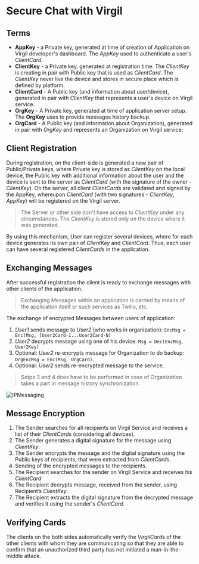 # Secure Chat with Virgil


## Terms

- **AppKey** - a Private key, generated at time of creation of Application on Virgil developer's dashboard. The *AppKey* used to authenticate a user's *ClientCard*. 
- **ClientKey** - a Private key, generated at registration time. The *ClientKey* is creating in pair with Public key that is used as *ClientCard*. The *ClientKey* never live the device and stores in secure place which is defined by platform.
- **ClientCard** - A Public key (and information about user/device), generated in pair with *ClientKey* that represents a user's device on Virgil service.
- **OrgKey** - A Private key, generated at time of application server setup. The **OrgKey** uses to provide messages history backup.
- **OrgCard** - A Public key (and information about Organization), generated in pair with *OrgKey* and represents an Organization on Virgil service;

## Client Registration

During registration, on the client-side is generated a new pair of Public/Private keys, where Private key is stored as *ClientKey* on the local device, the Public key with additional information about the user and the device is sent to the server as *ClientCard* (with the signature of the owner - *ClientKey*). On the server, all client *ClientCard*s are validated and signed by the AppKey, whereupon *ClientCard* (with two signatures - *ClientKey*, *AppKey*) will be registered on the Virgil server.

> The Server or other side don't have access to *ClientKey* under any circumstances. The *ClientKey* is stored only on the device where it was generated.

By using this mechanism, User can register several devices, where for each device generates its own pair of *ClientKey* and *ClientCard*. Thus, each user can have several registered *ClientCard*s in the application.

## Exchanging Messages

After successful registration the client is ready to exchange messages with other clients of the application.

> Exchanging Messages within an application is carried by means of the application itself or such services as Twilio, etc.

The exchange of encrypted Messages between users of application:

1. *User1* sends message to *User2* (who works in organization):
  `EncMsg = Enc(Msg, [User2Card-1...User2Card-N)`
2. *User2* decrypts message using one of his device: `Msg = Dec(EncMsg, User2Key)`
3. Optional: *User2* re-encrypts message for Organization to do backup: `OrgEncMsg = Enc(Msg, OrgCard)`.
4. Optional: *User2* sends re-encrypted message to the service.

> Setps 3 and 4 does have to be performed in case of Organization takes a part in message history synchronization.

![IPMessaging](https://github.com/VirgilSecurity/virgil-demo-twilio/blob/master/Images/exchanging_messages.png)

## Message Encryption

1. The Sender searches for all recipients on Virgil Service and receives a list of their *ClientCard*s (considering all devices). 
2. The Sender generates a digital signature for the message using *ClientKey*. 
3. The Sender encrypts the message and the digital signature using the Public keys of recipients, that were extracted from *ClientCard*s. 
4. Sending of the encrypted messages to the recipients. 
5. The Recipient searches for the sender on Virgil Service and receives his *ClientCard*
6. The Recipient decrypts message, received from the sender, using Recipient’s *ClientKey*. 
7. The Recipient extracts the digital signature from the decrypted message and verifies it using the sender's *ClientCard*.

## Verifying Cards

The clients on the both sides automatically verify the *VirgilCard*s of the other clients with whom they are communicating so that they are able to confirm that an unauthorized third party has not initiated a man-in-the-middle attack.




